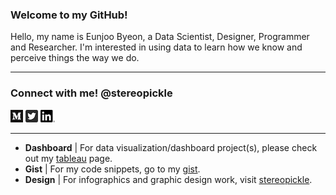 ### Welcome to my GitHub! 
Hello, my name is Eunjoo Byeon, a Data Scientist, Designer, Programmer and Researcher. I'm interested in using data to learn how we know and perceive things the way we do.

---

### Connect with me! @stereopickle   
[![Medium](PNG/Monogram.png)](https://medium.com/@stereopickle) [![Twitter](PNG/Twitter_Social_Icon_Rounded_Square_Color.png)](https://twitter.com/stereopickle) [![LinkedIn](PNG/LI-In-Bug.png)](https://www.linkedin.com/in/stereopickle/) 

---

- **Dashboard**  |  For data visualization/dashboard project(s), please check out my [tableau](https://public.tableau.com/profile/eunjoo.byeon#!/) page.   
- **Gist**  |  For my code snippets, go to my [gist](https://gist.github.com/stereopickle).   
- **Design**  |  For infographics and graphic design work, visit [stereopickle](https://stereopickle.com). 
